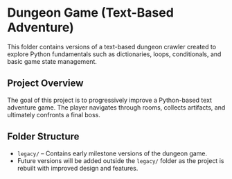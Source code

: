 # Dungeon Game (Text-Based Adventure)

This folder contains versions of a text-based dungeon crawler created to explore Python fundamentals such as dictionaries, loops, conditionals, and basic game state management.

## Project Overview

The goal of this project is to progressively improve a Python-based text adventure game. The player navigates through rooms, collects artifacts, and ultimately confronts a final boss.

## Folder Structure

- `legacy/` – Contains early milestone versions of the dungeon game.
- Future versions will be added outside the `legacy/` folder as the project is rebuilt with improved design and features.
